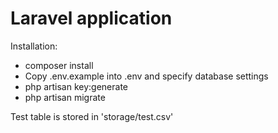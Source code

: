 
# Laravel application

Installation:

- composer install
- Copy .env.example into .env and specify database settings
- php artisan key:generate
- php artisan migrate

Test table is stored in 'storage/test.csv'
